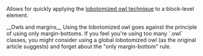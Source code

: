 Allows for quickly applying the [lobotomized owl technique](https://alistapart.com/article/axiomatic-css-and-lobotomized-owls/) to a block-level element.

<div class="alert alert--warning">
__Owls and margins__  
Using the lobotomized owl goes against the principle of using only margin-bottoms. If you feel you're using too many `.owl` classes, you might consider using a global lobotomized owl (as the original article suggests) and forget about the "only margin-bottom" rule.
</div>